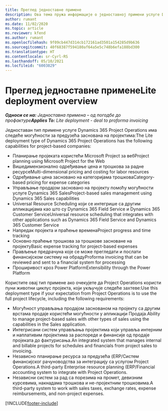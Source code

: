 ```yaml
---
title: Преглед једноставне примене
description: Ова тема пружа информације о једноставној примени услуге Dynamics 365 Project Operations.
author: rumant
ms.date: 11/02/2020
ms.topic: article
ms.reviewer: kfend
ms.author: rumant
ms.openlocfilehash: 9f09cb447d314cb172161ad3501a154285d9b636
ms.sourcegitcommit: 40f68387f594180af64a5e5c748b6efa188bd300
ms.translationtype: HT
ms.contentlocale: sr-Cyrl-RS
ms.lasthandoff: 05/10/2021
ms.locfileid: "6003829"
---
```

# <a name="lite-deployment-overview"></a><span data-ttu-id="c8c53-103">Преглед једноставне примене</span><span class="sxs-lookup"><span data-stu-id="c8c53-103">Lite deployment overview</span></span>

<span data-ttu-id="c8c53-104">_**Односи се на:** Једноставна примена – од погодбе до профактуре_</span><span class="sxs-lookup"><span data-stu-id="c8c53-104">_**Applies To:** Lite deployment - deal to proforma invoicing_</span></span>

<span data-ttu-id="c8c53-105">Једноставан тип примене услуге Dynamics 365 Project Operations има следеће могућности за предузећа заснована на пројектима:</span><span class="sxs-lookup"><span data-stu-id="c8c53-105">The Lite deployment type of Dynamics 365 Project Operations has the following capabilities for project-based companies:</span></span>

- <span data-ttu-id="c8c53-106">Планирање пројеката користећи Microsoft Project за веб</span><span class="sxs-lookup"><span data-stu-id="c8c53-106">Project planning using Microsoft Project for the Web</span></span>
- <span data-ttu-id="c8c53-107">Вишедимензионално одређивање цена и трошкова за радне ресурсе</span><span class="sxs-lookup"><span data-stu-id="c8c53-107">Multi-dimensional pricing and costing for labor resources</span></span>
- <span data-ttu-id="c8c53-108">Одређивање цена засновано на категоријама трошкова</span><span class="sxs-lookup"><span data-stu-id="c8c53-108">Category-based pricing for expense categories</span></span>
- <span data-ttu-id="c8c53-109">Управљање продајом засновано на пројекту помоћу могућности услуге Dynamics 365 Sales</span><span class="sxs-lookup"><span data-stu-id="c8c53-109">Project-based sales management using Dynamics 365 Sales capabilities</span></span>
- <span data-ttu-id="c8c53-110">Universal Resource Scheduling који се интегрише са другим апликацијама као што су Dynamics 365 Field Service и Dynamics 365 Customer Service</span><span class="sxs-lookup"><span data-stu-id="c8c53-110">Universal resource scheduling that integrates with other applications such as Dynamics 365 Field Service and Dynamics 365 Customer Service</span></span>
- <span data-ttu-id="c8c53-111">Напредак пројекта и праћење времена</span><span class="sxs-lookup"><span data-stu-id="c8c53-111">Project progress and time tracking</span></span>
- <span data-ttu-id="c8c53-112">Основно праћење трошкова за трошкове засноване на пројекту</span><span class="sxs-lookup"><span data-stu-id="c8c53-112">Basic expense tracking for project-based expenses</span></span>
- <span data-ttu-id="c8c53-113">Прављење предрачуна које се може прегледати и послати финансијском систему на обраду</span><span class="sxs-lookup"><span data-stu-id="c8c53-113">Proforma invoicing that can be reviewed and sent to a financial system for processing</span></span>
- <span data-ttu-id="c8c53-114">Проширивост кроз Power Platform</span><span class="sxs-lookup"><span data-stu-id="c8c53-114">Extensibility through the Power Platform</span></span>

<span data-ttu-id="c8c53-115">Користите овај тип примене ако очекујете да Project Operations користи пуни животни циклус пројекта, који укључује следеће захтеве:</span><span class="sxs-lookup"><span data-stu-id="c8c53-115">Use this deployment type if your expectation from Project Operations is to use the full project lifecycle, including the following requirements:</span></span>

- <span data-ttu-id="c8c53-116">Могућност управљања продајом заснованом на пројекту са другим врстама продаје користећи могућности у апликацији Продаја.</span><span class="sxs-lookup"><span data-stu-id="c8c53-116">Ability to manage project-based sales with other types of sales using the capabilities in the Sales application.</span></span>
- <span data-ttu-id="c8c53-117">Интегрисани систем управљања пројектима који управља интерним и наплативим пројектима за распореде и финансије од продаје пројеката до фактурисања.</span><span class="sxs-lookup"><span data-stu-id="c8c53-117">An integrated system that manages internal and billable projects for schedules and financials from project sales to invoicing.</span></span>
- <span data-ttu-id="c8c53-118">Независно планирање ресурса за предузећа (ERP/Систем финансијског рачуноводства за интеграцију са услугом Project Operations.</span><span class="sxs-lookup"><span data-stu-id="c8c53-118">A third-party Enterprise resource planning (ERP/Financial accounting system to integrate with Project Operations.</span></span>
- <span data-ttu-id="c8c53-119">Независни систем за рад са порезима на промет, девизним курсевима, накнадама трошкова и не-пројектним трошковима.</span><span class="sxs-lookup"><span data-stu-id="c8c53-119">A third-party system to work with sales taxes, exchange rates, expense reimbursements, and non-project expenses.</span></span>


[!INCLUDE[footer-include](../includes/footer-banner.md)]